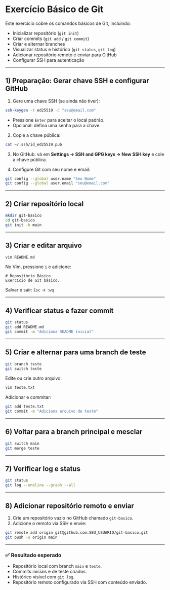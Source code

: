 # Exercício Básico de Git

Este exercício cobre os comandos básicos de Git, incluindo:

- Inicializar repositório (`git init`)
- Criar commits (`git add` / `git commit`)
- Criar e alternar branches
- Visualizar status e histórico (`git status`, `git log`)
- Adicionar repositório remoto e enviar para GitHub
- Configurar SSH para autenticação

---

## 1) Preparação: Gerar chave SSH e configurar GitHub

1. Gere uma chave SSH (se ainda não tiver):
```bash
ssh-keygen -t ed25519 -C "seu@email.com"
````

* Pressione `Enter` para aceitar o local padrão.
* Opcional: defina uma senha para a chave.

2. Copie a chave pública:

`````bash
cat ~/.ssh/id_ed25519.pub
`````

3. No GitHub: vá em **Settings → SSH and GPG keys → New SSH key** e cole a chave pública.

4. Configure Git com seu nome e email:

`````bash
git config --global user.name "Seu Nome"
git config --global user.email "seu@email.com"
`````

---

## 2) Criar repositório local

`````bash
mkdir git-basico
cd git-basico
git init -b main
`````

---

## 3) Criar e editar arquivo

`````bash
vim README.md
`````

No Vim, pressione `i` e adicione:

`````
# Repositório Básico
Exercício de Git básico.
`````

Salvar e sair: `Esc` → `:wq`

---

## 4) Verificar status e fazer commit

`````bash
git status
git add README.md
git commit -m "Adiciona README inicial"
`````

---

## 5) Criar e alternar para uma branch de teste

`````bash
git branch teste
git switch teste
`````

Edite ou crie outro arquivo:

`````bash
vim teste.txt
`````

Adicionar e commitar:

`````bash
git add teste.txt
git commit -m "Adiciona arquivo de teste"
`````

---

## 6) Voltar para a branch principal e mesclar

`````bash
git switch main
git merge teste
`````

---

## 7) Verificar log e status

`````bash
git status
git log --oneline --graph --all
`````

---

## 8) Adicionar repositório remoto e enviar

1. Crie um repositório vazio no GitHub chamado `git-basico`.
2. Adicione o remoto via SSH e envie:

`````bash
git remote add origin git@github.com:SEU_USUARIO/git-basico.git
git push -u origin main
`````

---

### ✅ Resultado esperado

* Repositório local com branch `main` e `teste`.
* Commits iniciais e de teste criados.
* Histórico visível com `git log`.
* Repositório remoto configurado via SSH com conteúdo enviado.
